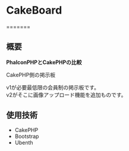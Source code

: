 # CakeBoard
=======
## 概要
**PhalconPHPとCakePHPの比較**
<p>CakePHP側の掲示板</p>
<p>v1が必要最低限の会員制の掲示板です。<br />
v2がそこに画像アップロード機能を追加ものです。</p>

## 使用技術
- CakePHP
- Bootstrap
- Ubenth

